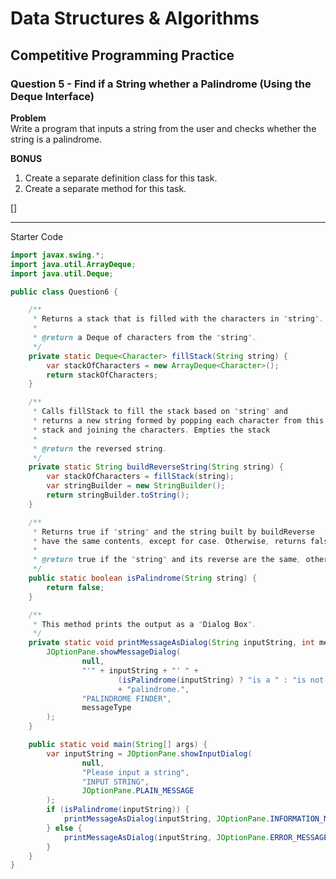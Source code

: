 # Data Structures & Algorithms

## Competitive Programming Practice

### Question 5 - Find if a String whether a Palindrome (Using the Deque Interface)

**Problem**  
Write a program that inputs a string from the user and checks whether the string is a palindrome.

**BONUS**

1. Create a separate definition class for this task.
2. Create a separate method for this task.

[]

---

Starter Code

```java
import javax.swing.*;
import java.util.ArrayDeque;
import java.util.Deque;

public class Question6 {

    /**
     * Returns a stack that is filled with the characters in "string".
     *
     * @return a Deque of characters from the "string".
     */
    private static Deque<Character> fillStack(String string) {
        var stackOfCharacters = new ArrayDeque<Character>();
        return stackOfCharacters;
    }

    /**
     * Calls fillStack to fill the stack based on "string" and
     * returns a new string formed by popping each character from this
     * stack and joining the characters. Empties the stack
     *
     * @return the reversed string.
     */
    private static String buildReverseString(String string) {
        var stackOfCharacters = fillStack(string);
        var stringBuilder = new StringBuilder();
        return stringBuilder.toString();
    }

    /**
     * Returns true if "string" and the string built by buildReverse
     * have the same contents, except for case. Otherwise, returns false
     *
     * @return true if the "string" and its reverse are the same, otherwise, false.
     */
    public static boolean isPalindrome(String string) {
        return false;
    }

    /**
     * This method prints the output as a "Dialog Box".
     */
    private static void printMessageAsDialog(String inputString, int messageType) {
        JOptionPane.showMessageDialog(
                null,
                "'" + inputString + "' " +
                        (isPalindrome(inputString) ? "is a " : "is not a ")
                        + "palindrome.",
                "PALINDROME FINDER",
                messageType
        );
    }

    public static void main(String[] args) {
        var inputString = JOptionPane.showInputDialog(
                null,
                "Please input a string",
                "INPUT STRING",
                JOptionPane.PLAIN_MESSAGE
        );
        if (isPalindrome(inputString)) {
            printMessageAsDialog(inputString, JOptionPane.INFORMATION_MESSAGE);
        } else {
            printMessageAsDialog(inputString, JOptionPane.ERROR_MESSAGE);
        }
    }
}
```